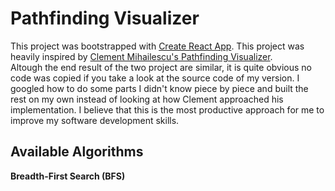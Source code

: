 # Pathfinding Visualizer

This project was bootstrapped with [Create React App](https://github.com/facebook/create-react-app).
This project was heavily inspired by [Clement Mihailescu's Pathfinding Visualizer](https://github.com/clementmihailescu/Pathfinding-Visualizer).  
Altough the end result of the two project are similar, it is quite obvious no code was copied if you take a look at the source code of my version. I googled how to do some parts I didn't know piece by piece and built the rest on my own instead of looking at how Clement approached his implementation. I believe that this is the most productive approach for me to improve my software development skills.

## Available Algorithms

**Breadth-First Search (BFS)**
